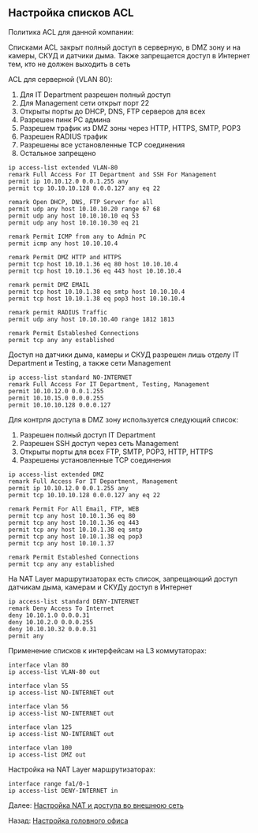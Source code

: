 ## Настройка списков ACL

Политика ACL для данной компании:

Списками ACL закрыт полный доступ в серверную, в DMZ зону и на камеры, СКУД и датчики дыма. Также запрещается доступ в Интернет тем, кто не должен выходить в сеть


ACL для серверной (VLAN 80):
1. Для IT Department разрешен полный доступ
2. Для Management сети открыт порт 22
3. Открыты порты до DHCP, DNS, FTP серверов для всех
4. Разрешен пинк РС админа
5. Разрешем трафик из DMZ зоны через HTTP, HTTPS, SMTP, POP3
6. Разрешен RADIUS трафик
7. Разрешены все установленные TCP соединения
8. Остальное запрещено

```
ip access-list extended VLAN-80
remark Full Access For IT Department and SSH For Management
permit ip 10.10.12.0 0.0.1.255 any
permit tcp 10.10.10.128 0.0.0.127 any eq 22

remark Open DHCP, DNS, FTP Server for all
permit udp any host 10.10.10.20 range 67 68 
permit udp any host 10.10.10.10 eq 53
permit udp any host 10.10.10.30 eq 21

remark Permit ICMP from any to Admin PC
permit icmp any host 10.10.10.4 

remark Permit DMZ HTTP and HTTPS
permit tcp host 10.10.1.36 eq 80 host 10.10.10.4
permit tcp host 10.10.1.36 eq 443 host 10.10.10.4

remark permit DMZ EMAIL
permit tcp host 10.10.1.38 eq smtp host 10.10.10.4
permit tcp host 10.10.1.38 eq pop3 host 10.10.10.4

remark permit RADIUS Traffic
permit udp any host 10.10.10.40 range 1812 1813

remark Permit Estableshed Connections
permit tcp any any established 
```

Доступ на датчики дыма, камеры и СКУД разрешен лишь отделу IT Department и Testing, а также сети Management

```
ip access-list standard NO-INTERNET
remark Full Access For IT Department, Testing, Management
permit 10.10.12.0 0.0.1.255
permit 10.10.15.0 0.0.0.255
permit 10.10.10.128 0.0.0.127
```

Для контрля доступа в DMZ зону используется следующий список:
1. Разрешен полный доступ IT Department
2. Разрешен SSH доступ через сеть Management
3. Открыты порты для всех FTP, SMTP, POP3, HTTP, HTTPS
4. Разрешены установленные TCP соединения

```
ip access-list extended DMZ
remark Full Access For IT Department, Management
permit ip 10.10.12.0 0.0.1.255 any
permit tcp 10.10.10.128 0.0.0.127 any eq 22

remark Permit For All Email, FTP, WEB
permit tcp any host 10.10.1.36 eq 80 
permit tcp any host 10.10.1.36 eq 443
permit tcp any host 10.10.1.38 eq smtp 
permit tcp any host 10.10.1.38 eq pop3 
permit tcp any host 10.10.1.37

remark Permit Estableshed Connections
permit tcp any any established 
```

На NAT Layer маршрутизаторах есть список, запрещающий доступ датчикам дыма, камерам и СКУДу доступ в Интернет

```
ip access-list standard DENY-INTERNET
remark Deny Access To Internet
deny 10.10.1.0 0.0.0.31
deny 10.10.2.0 0.0.0.255
deny 10.10.10.32 0.0.0.31
permit any
```

Применение списков к интерфейсам на L3 коммутаторах:

```
interface vlan 80
ip access-list VLAN-80 out

interface vlan 55
ip access-list NO-INTERNET out

interface vlan 56
ip access-list NO-INTERNET out

interface vlan 125
ip access-list NO-INTERNET out

interface vlan 100
ip access-list DMZ out
```

Настройка на NAT Layer маршрутизаторах:

```
interface range fa1/0-1
ip access-list DENY-INTERNET in
```

Далее: [Настройка NAT и доступа во внешнюю сеть](./nat_settings.md)

Назад: [Настройка головного офиса](./main_office.md)